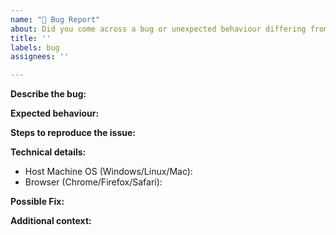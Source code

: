 ```yaml
---
name: "🚨 Bug Report"
about: Did you come across a bug or unexpected behaviour differing from the docs?
title: ''
labels: bug
assignees: ''

---
```

<!--
Thanks for reporting a bug 🙌 ❤️

Before opening a new issue, please make sure that we do not have any duplicates already open. You can ensure this by searching the issue list for this repository. If there is a duplicate, please close your issue and add a comment to the existing issue instead. Also, be sure to check our documentation first.
-->

**Describe the bug:**

<!-- Describe your issue, but please be descriptive! Thanks again 🙌 ❤️ -->

**Expected behaviour:**

<!-- A clear and concise description of what you expected to happen. -->

**Steps to reproduce the issue:**

<!-- include screenshots, logs, code or other info to help explain your problem.

1. Go to '...'
2. Click on '....'
3. Scroll down to '....'
4. See error
-->

**Technical details:**

- Host Machine OS (Windows/Linux/Mac):
- Browser (Chrome/Firefox/Safari):

**Possible Fix:**

<!--- Not obligatory, but suggest a fix or reason for the bug -->

**Additional context:**

<!-- Add any other context about the problem here. -->
